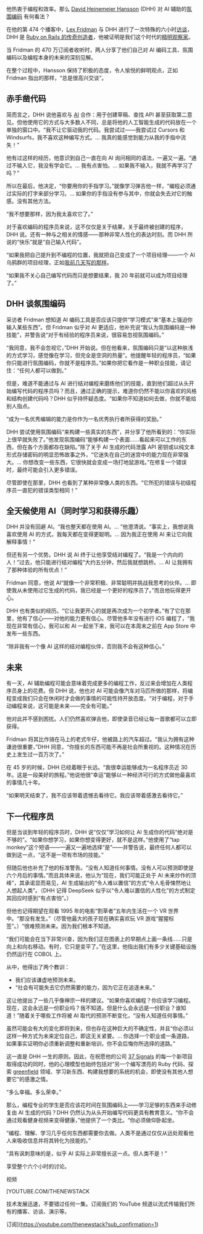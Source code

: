 他热衷于编程和效率。那么 [David Heinemeier Hansson](https://dhh.dk/) (DHH) 对 AI 辅助的[氛围编码](https://thenewstack.io/mastering-vibe-coding-may-the-force-be-with-you/) 有何看法？

在他的第 474 个播客中，[Lex Fridman](https://x.com/lexfridman) 与 DHH 进行了一次特殊的六小时[访谈](https://youtu.be/vagyIcmIGOQ)，DHH 是 [Ruby on Rails 的传奇创造者](https://thenewstack.io/dhh-wants-to-make-web-dev-easy-again-with-ruby-on-rails/)，他被证明是我们这个时代的[精明观察家](https://thenewstack.io/merchants-of-complexity-why-37signals-abandoned-the-cloud/)。

当 Fridman 的 470 万订阅者收听时，两人分享了他们自己对 AI 编码工具、氛围编码以及编程本身的未来的深刻见解。

在整个过程中，Hansson 保持了积极的态度，令人愉悦的鲜明观点，正如 Fridman 指出的那样，“总是很高兴交谈”。

## 赤手凿代码

简而言之，DHH 说他喜欢与 [AI](https://thenewstack.io/ai/) 合作：用于创建草稿、查找 API 甚至获取第二意见。但他使用它的方式与大多数人不同，总是将他的人工智能生成的代码放在一个单独的窗口中。“我不让它驱动我的代码。我尝试过——我尝试过 Cursors 和 Windsurfs，我不喜欢这种编写方式。... 我真的能感觉到能力从我的手指中流失！”

他有过这样的经历，他意识到自己一直在向 AI 询问相同的语法，一遍又一遍。“通过不输入它，我没有学会它。... 我有点害怕。... 如果我不输入，我就不再学习了吗？”

所以在最后，他决定，“你要用你的手指学习。”就像学习弹吉他一样，“编程必须通过实际的打字来部分学习。... 如果你的手指没有参与其中，你就会失去对它的触感。没有其他方法。

“我不想要那样，因为我太喜欢它了。”

对于喜欢编码的程序员来说，这不仅仅是关于结果，关于最终被创建的程序，DHH 说。还有一种与之相关的情感——那种非常人性化的表达时刻。而 DHH 所说的“快乐”就是“自己输入代码”。

“如果我把自己提升到不编程的位置，我就把自己变成了一个项目经理——一个 AI 乌鸦群的项目经理，正如[我前几天写的那样](https://world.hey.com/dhh/coding-should-be-a-vibe-50908f49)。

“如果我不关心自己编写代码而只是想要结果，我 20 年前就可以成为项目经理了。”

## DHH 谈氛围编码

采访者 Fridman 想知道 AI 编码工具是否应该只提供“学习模式”来“基本上强迫你输入某些东西”。但 Fridman 似乎对 AI 更适应，他补充说“我认为氛围编码是一种技能”，并警告说“对于有经验的程序员来说，很容易忽视氛围编码。”

“我同意，我不会忽视它，”DHH 开始说。但在他看来，氛围编码只是“以这种肤浅的方式学习，感觉像在学习，但完全是空洞的热量”。他提醒年轻的程序员，“如果你只能进行氛围编码，你就不是程序员。”如果你把它看作是一种职业技能，请记住：“任何人都可以做到。”

但是，难道不能通过与 AI 进行结对编程来磨练他们的技能，直到他们超过从头开始编写代码的程序员吗？而且，通过正确的提示，难道你仍然不能以你喜欢的风格和结构创建代码吗？DHH 似乎持怀疑态度。“如果你不知道如何去做，你就不能给别人指点。

“成为一名优秀编辑的能力是你作为一名优秀执行者所获得的奖励。”

DHH 尝试使用氛围编码“来构建一些真实的东西”，并分享了他所看到的：“你实际上很早就失败了。”他发现氛围编码“能够构建一个表面……看起来可以工作的东西，但在各个方面都存在缺陷。”除了关于 AI 生成的代码泄露 API 密钥或以纯文本形式存储密码的明显恐怖故事之外，“它迷失在自己的迷宫中的能力现在非常强大。... 你想改变一些东西，它很快就会变成一场打地鼠游戏。”在修复一个错误时，最终可能会引入更多错误。

尽管即使在那里，DHH 也看到了某种非常像人类的东西。“它所犯的错误与初级程序员一直犯的错误类型相同！”

## 全天候使用 AI（同时学习和获得乐趣）

DHH 并没有回避 AI。“我也整天都在使用 AI。... ”他澄清说。“事实上，我想说我喜欢使用 AI 的方式，我每天都在变得更聪明。... 因为我正在使用 AI 来让它向我解释事情！”

但还有另一个优势。DHH 说 AI 终于让他享受结对编程了。“我是一个内向的人！”过去，他只能进行结对编程“大约五分钟，然后我就想跳桥。... AI 让我拥有了那种体验的所有优点！”

Fridman 同意，他说 AI“就像一个非常积极、非常聪明并挑战我思考的伙伴。... 即使我从未使用过它生成的代码，我已经是一个更好的程序员了。”而且他玩得更开心。

DHH 也有类似的经历。“它让我更开心的就是再次成为一个初学者。”有了它在那里，他有了信心——对他的能力更有信心。尽管他多年没有进行 iOS 编程了，“我现在非常有信心，我可以和 AI 一起坐下来，我可以在本周末之前在 App Store 中发布一些东西。

“除非我有一个像 AI 这样的结对编程伙伴，否则我不会有这种信心。”

## 未来

有一天，AI 辅助编程可能会意味着完成更多的编程工作，反过来会增加在人类程序员身上的花费。但 DHH 说，他也对 AI 可能会像汽车对马匹所做的那样，将编程变成我们只会在休闲时才会做的事情的可能性持开放态度。“对于编程，对于手动编程来说，这可能是未来——完全有可能。”

他对此并不感到困扰。人们仍然喜欢弹吉他，即使录音已经让每一首歌都可以立即获得。

Fridman 将其比作骑在马上的老式牛仔，他被路上的汽车超过。“我认为拥有这种谦逊很重要，”DHH 同意，“你擅长的东西可能不再是社会所重视的。这种情况在历史上发生过一百万次了。”

在 45 岁的时候，DHH 已经着眼于长远。“我很幸运能够成为一名程序员近 30 年。这是一段美好的旅程。”他说他很“幸运”能够以一种经济可行的方式做他最喜欢的事情几十年。

“如果明天结束了，我不应该带着遗憾去看待它。我应该带着感激去看待它。”

## 下一代程序员

但是当谈到年轻的程序员时，DHH 说“仅仅”学习如何让 AI 生成你的代码“绝对是不够的”。“如果你想学习，如果你想变得更好，就不是这样。”他使用了“tap monkey”这个短语——一遍又一遍地选择“是”——并警告说，最终任何人都可以做到这一点，“这不是一项有市场的技能。”

但随后他也补充了他的标准警告。“没有人知道任何事情。没有人可以预测即使是六个月后的事情。”而且具体来说，他认为“现在，我们可能正处于 AI 未来炒作的顶峰”，其承诺显而易见，AI 生成输出的“令人难以置信”的方式“令人毛骨悚然地让人想起人类”。（DHH 记得 DeepSeek 似乎以“令人难以置信的人性化”的方式制定其回应时感到“有点害怕”。）

但他也记得期望在观看 1995 年的电影“割草者”五年内生活在一个 VR 世界中。“那没有发生。”（尽管他最大的孩子现在确实喜欢玩 VR 游戏“猩猩标签”。）“很难预测未来。因为我们根本不知道。

“我们可能会在当下非常兴奋，因为我们正在图表上的早期点上画一条线……只是向上和向右移动。有时，它只是变平了。”在这里，他指出我们有多少关键基础设施仍然运行在 COBOL 上。

从中，他得出了两个教训：

* 我们应该谦虚地预测未来。
* “社会有可能失去它仍然需要的能力，因为它正在追逐未来。”

这让他提出了一些几乎像禅宗一样的建议。“如果你喜欢编程？你应该学习编程。现在，这会永远是一份职业吗？我不知道。但是什么会永远是一份职业？谁知道！”随着关于哪些工作将被 AI 取代的预测不断变化，“没有人知道任何事情。”

虽然可能会有大的变化即将到来，但也存在这种巨大的不确定性，并且“你必须以这样一种方式为未来定位自己，即这无关紧要。... 你选择一个职业或一条道路，如果事实证明你必须重新调整和重新培训，你不会后悔你所选择的道路。”

这一直是 DHH 一生的原则。因此，在祝愿他的公司 [37 Signals](https://37signals.com/) 的每一个新项目取得成功的同时，他的心理模型也始终包括对“另一个编写漂亮的 Ruby 代码、探索 [greenfield](https://en.wikipedia.org/wiki/Greenfield_project) 领域、学习新东西、构建我想要的系统的机会，即使没有其他人想要它”的感激之情。

“多么幸福。多么荣幸。”

那么，编程专业的学生是否应该花时间在氛围编码上——学习足够的东西来手动修复由 AI 生成的代码？DHH 仍然认为从头开始编写代码更具有教育意义。“你不会通过观看健身视频来变得健康，”他提供了一个类比。“你必须做仰卧起坐。

“编程、理解、学习几乎任何东西都需要你去做。人类不是通过仅仅从远处观看他人来吸收信息并将其转化为技能的。”

“具有讽刺意味的是，似乎 AI 实际上非常擅长这一点。但人类不是！”

享受整个六个小时的讨论。

视频

[YOUTUBE.COM/THENEWSTACK

技术发展迅速，不要错过任何一集。订阅我们的 YouTube
频道以流式传输我们所有的播客、访谈、演示等。

订阅](https://youtube.com/thenewstack?sub_confirmation=1)